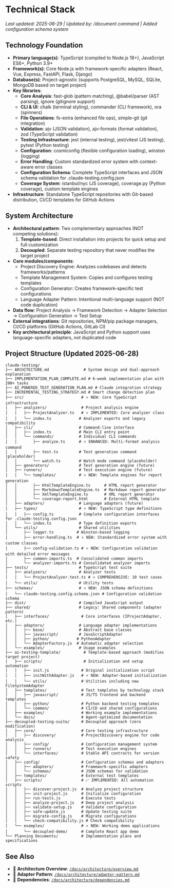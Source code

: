 # Technical Stack

*Last updated: 2025-06-29 | Updated by: /document command | Added configuration schema system*

## Technology Foundation
- **Primary language(s)**: TypeScript (compiled to Node.js 18+), JavaScript ES6+, Python 3.9+
- **Framework(s)**: Core Node.js with framework-specific adapters (React, Vue, Express, FastAPI, Flask, Django)
- **Database(s)**: Project-agnostic (supports PostgreSQL, MySQL, SQLite, MongoDB based on target project)
- **Key libraries**: 
  - **Core Analysis**: fast-glob (pattern matching), @babel/parser (AST parsing), ignore (gitignore support)
  - **CLI & UI**: chalk (terminal styling), commander (CLI framework), ora (spinners)
  - **File Operations**: fs-extra (enhanced file ops), simple-git (git integration)
  - **Validation**: ajv (JSON validation), ajv-formats (format validation), zod (TypeScript validation)
  - **Testing Infrastructure**: jest (internal testing), jest/vitest (JS testing), pytest (Python testing)
  - **Configuration**: cosmiconfig (flexible configuration loading), winston (logging)
  - **Error Handling**: Custom standardized error system with context-aware error classes
  - **Configuration Schema**: Complete TypeScript interfaces and JSON schema validation for .claude-testing.config.json
  - **Coverage System**: istanbul/nyc (JS coverage), coverage.py (Python coverage), custom template engines
- **Infrastructure**: Standalone TypeScript repositories with Git-based distribution, CI/CD templates for GitHub Actions

## System Architecture
- **Architectural pattern**: Two complementary approaches (NOT competing solutions):
  1. **Template-based**: Direct installation into projects for quick setup and full customization
  2. **Decoupled**: Separate testing repository that never modifies the target project
- **Core modules/components**:
  - Project Discovery Engine: Analyzes codebases and detects frameworks/patterns
  - Template Management System: Copies and configures testing templates
  - Configuration Generator: Creates framework-specific test configurations
  - Language Adapter Pattern: Intentional multi-language support (NOT code duplication)
- **Data flow**: Project Analysis → Framework Detection → Adapter Selection → Configuration Generation → Test Setup
- **External integrations**: Git repositories, NPM/pip package managers, CI/CD platforms (GitHub Actions, GitLab CI)
- **Key architectural principle**: JavaScript and Python support uses language-specific adapters, not duplicated code

## Project Structure (Updated 2025-06-28)
```
claude-testing/
├── ARCHITECTURE.md               # System design and dual-approach explanation
├── IMPLEMENTATION_PLAN_COMPLETE.md # 6-week implementation plan with 200+ tasks
├── AI_POWERED_TEST_GENERATION_PLAN.md # Claude integration strategy
├── INCREMENTAL_TESTING_STRATEGY.md # Smart change detection plan
├── src/                         # ⭐ NEW: Core TypeScript infrastructure
│   ├── analyzers/               # Project analysis engine
│   │   ├── ProjectAnalyzer.ts   # ⭐ IMPLEMENTED: Core analyzer class
│   │   └── index.ts            # Analyzer exports and legacy compatibility
│   ├── cli/                    # Command-line interface
│   │   ├── index.ts            # Main CLI entry point
│   │   └── commands/           # Individual CLI commands
│   │       ├── analyze.ts      # ⭐ ENHANCED: Multi-format analysis command
│   │       ├── test.ts         # Test generation command (placeholder)
│   │       └── watch.ts        # Watch mode command (placeholder)
│   ├── generators/             # Test generation engine (future)
│   ├── runners/                # Test execution engine (future)
│   │   └── templates/          # ⭐ NEW: Template engines for report generation
│   │       ├── HtmlTemplateEngine.ts      # HTML report generator
│   │       ├── MarkdownTemplateEngine.ts  # Markdown report generator
│   │       ├── XmlTemplateEngine.ts       # XML report generator
│   │       └── coverage-report.html       # External HTML template
│   ├── adapters/               # Language adapters (future)
│   ├── types/                  # ⭐ NEW: TypeScript type definitions
│   │   ├── config.ts           # Complete configuration interfaces for .claude-testing.config.json
│   │   └── index.ts            # Type definition exports
│   └── utils/                  # Shared utilities
│       ├── logger.ts          # Winston-based logging
│       ├── error-handling.ts  # ⭐ NEW: Standardized error system with custom classes
│       ├── config-validation.ts # ⭐ NEW: Configuration validation with detailed error messages
│       ├── common-imports.ts  # Consolidated common imports
│       └── analyzer-imports.ts # Consolidated analyzer imports
├── tests/                      # TypeScript test suite
│   ├── analyzers/              # Analyzer tests
│   │   └── ProjectAnalyzer.test.ts # ⭐ COMPREHENSIVE: 10 test cases
│   └── utils/                  # Utility tests
├── schemas/                    # ⭐ NEW: JSON schema definitions
│   └── claude-testing.config.schema.json # Configuration validation schema
├── dist/                       # Compiled JavaScript output
├── shared/                     # Legacy: Shared components (adapter pattern)
│   ├── interfaces/              # Core interfaces (IProjectAdapter, etc.)
│   ├── adapters/               # Language adapter implementations
│   │   ├── base/               # Abstract base classes
│   │   ├── javascript/         # JavaScriptAdapter
│   │   ├── python/            # PythonAdapter
│   │   └── AdapterFactory.js  # Automatic adapter selection
│   └── examples/               # Usage examples
├── ai-testing-template/          # Template-based approach (modifies target project)
│   ├── scripts/                  # Initialization and setup automation
│   │   ├── init.js              # Original initialization script
│   │   ├── initWithAdapter.js   # ⭐ NEW: Adapter-based initialization
│   │   └── utils/               # Utilities including new FileSystemAdapter
│   ├── templates/               # Test templates by technology stack
│   │   ├── javascript/          # JS/TS frontend and backend templates
│   │   ├── python/              # Python backend testing templates
│   │   └── common/              # CI/CD and shared configurations
│   ├── examples/                # Working example implementations
│   └── docs/                    # Agent-optimized documentation
├── decoupled-testing-suite/     # Decoupled approach (zero modification)
│   ├── core/                    # Core testing infrastructure
│   │   ├── discovery/           # ProjectDiscovery engine for code analysis
│   │   ├── config/              # Configuration management system
│   │   ├── runners/             # Test execution engines
│   │   └── interfaces/          # Stable API contracts for version safety
│   ├── config/                  # Configuration schemas and adapters
│   │   ├── adapters/            # Framework-specific adapters
│   │   └── schemas/             # JSON schemas for validation
│   ├── templates/               # External test templates
│   ├── scripts/                 # ✅ IMPLEMENTED: All automation scripts
│   │   ├── discover-project.js  # Analyze project structure
│   │   ├── init-project.js      # Initialize configuration
│   │   ├── run-tests.js         # Execute tests
│   │   ├── analyze-project.js   # Deep project analysis
│   │   ├── validate-setup.js    # Validate configuration
│   │   ├── safe-update.js       # Update testing suite
│   │   ├── migrate-config.js    # Migrate configurations
│   │   └── check-compatibility.js # Check compatibility
│   └── examples/                # ⭐ NEW: Working demo applications
│       └── decoupled-demo/      # Complete React app demo
└── Planning Documents/          # Implementation plans and specifications
```

## See Also
- 📖 **Architecture Overview**: [`/docs/architecture/overview.md`](./overview.md)
- 📖 **Adapter Pattern**: [`/docs/architecture/adapter-pattern.md`](./adapter-pattern.md)
- 📖 **Dependencies**: [`/docs/architecture/dependencies.md`](./dependencies.md)